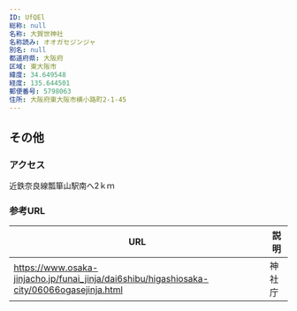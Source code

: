 ```yaml
---
ID: UfQEl
総称: null
名称: 大賀世神社
名称読み: オオガセジンジャ
別名: null
都道府県: 大阪府
区域: 東大阪市
緯度: 34.649548
経度: 135.644501
郵便番号: 5798063
住所: 大阪府東大阪市横小路町2-1-45
---
```


## その他

### アクセス

近鉄奈良線瓢箪山駅南へ2ｋｍ

### 参考URL

| URL                                                                                        | 説明   |
| ------------------------------------------------------------------------------------------ | ------ |
| https://www.osaka-jinjacho.jp/funai_jinja/dai6shibu/higashiosaka-city/06066ogasejinja.html | 神社庁 |
